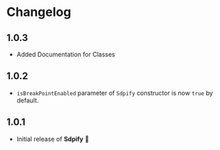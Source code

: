 # Changelog

## 1.0.3
- Added Documentation for Classes

## 1.0.2
- `isBreakPointEnabled` parameter of `Sdpify` constructor is now `true` by default.

## 1.0.1
- Initial release of **Sdpify** 🎉
